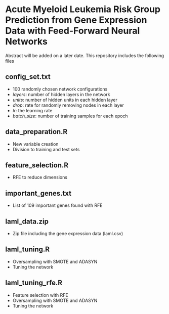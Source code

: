 # Acute Myeloid Leukemia Risk Group Prediction from Gene Expression Data with Feed-Forward Neural Networks

Abstract will be added on a later date. This repository includes the following files

## config_set.txt
* 100 randomly chosen network configurations
* *layers*: number of hidden layers in the network
* *units*: number of hidden units in each hidden layer
* *drop*: rate for randomly removing nodes in each layer
* *lr*: the learning rate
* *batch_size*: number of training samples for each epoch


## data_preparation.R
* New variable creation
* Division to training and test sets

## feature_selection.R
* RFE to reduce dimensions

## important_genes.txt
* List of 109 important genes found with RFE

## laml_data.zip
* Zip file including the gene expression data (laml.csv)

## laml_tuning.R
* Oversampling with SMOTE and ADASYN
* Tuning the network

## laml_tuning_rfe.R
* Feature selection with RFE
* Oversampling with SMOTE and ADASYN
* Tuning the network
